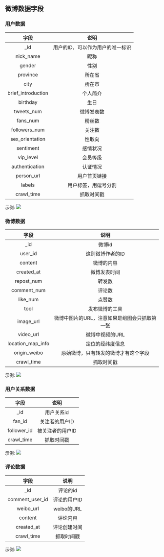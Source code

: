 ## 微博数据字段

### 用户数据
|    字段   | 说明 |
| :---: | :----: |
|_id       | 用户的ID，可以作为用户的唯一标识 |
|nick_name|昵称|
|gender|性别|
|province | 所在省|
|city |所在市|
|brief_introduction|个人简介|
|birthday |生日|
|tweets_num | 微博发表数|
|fans_num| 粉丝数|
|followers_num|关注数|
|sex_orientation|性取向|
|sentiment|感情状况|
|vip_level| 会员等级|
|authentication|认证情况|
|person_url|用户首页链接|
|labels|用户标签，用逗号分割|
|crawl_time|抓取时间戳|

示例:
![](./images/information.png)


### 微博数据
|    字段   | 说明 |
| :---: | :----: |
| _id | 微博id |
|user_id| 这则微博作者的ID |
|content |微博的内容|
|created_at |微博发表时间|
|repost_num |转发数|
|comment_num |评论数|
|like_num| 点赞数|
|tool|发布微博的工具|
|image_url|微博中图片的URL，注意如果是组图会只抓取第一张|
|video_url|微博中视频的URL|
|location_map_info|定位的经纬度信息|
|origin_weibo|原始微博，只有转发的微博才有这个字段|
|crawl_time|抓取时间戳|

示例:
![](./images/tweet.png)

### 用户关系数据
|    字段   | 说明 |
| :---: | :----: |
| _id | 用户关系id |
|fan_id| 关注者的用户ID |
|follower_id|被关注者的用户ID|
|crawl_time|抓取时间戳|

示例:
![](./images/relationship.png)

### 评论数据
|    字段   | 说明 |
| :---: | :----: |
| _id | 评论的id |
|comment_user_id|评论的用户ID|
|weibo_url|weibo的URL|
|content|评论内容|
|created_at| 评论创建时间|
|crawl_time|抓取时间戳|

示例:
![](./images/comment.png)
